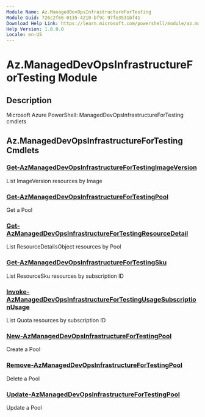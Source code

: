```yaml
---
Module Name: Az.ManagedDevOpsInfrastructureForTesting
Module Guid: 726c2f66-0135-4210-bf9c-97fe3531bf41
Download Help Link: https://learn.microsoft.com/powershell/module/az.manageddevopsinfrastructurefortesting
Help Version: 1.0.0.0
Locale: en-US
---
```


# Az.ManagedDevOpsInfrastructureForTesting Module
## Description
Microsoft Azure PowerShell: ManagedDevOpsInfrastructureForTesting cmdlets

## Az.ManagedDevOpsInfrastructureForTesting Cmdlets
### [Get-AzManagedDevOpsInfrastructureForTestingImageVersion](Get-AzManagedDevOpsInfrastructureForTestingImageVersion.md)
List ImageVersion resources by Image

### [Get-AzManagedDevOpsInfrastructureForTestingPool](Get-AzManagedDevOpsInfrastructureForTestingPool.md)
Get a Pool

### [Get-AzManagedDevOpsInfrastructureForTestingResourceDetail](Get-AzManagedDevOpsInfrastructureForTestingResourceDetail.md)
List ResourceDetailsObject resources by Pool

### [Get-AzManagedDevOpsInfrastructureForTestingSku](Get-AzManagedDevOpsInfrastructureForTestingSku.md)
List ResourceSku resources by subscription ID

### [Invoke-AzManagedDevOpsInfrastructureForTestingUsageSubscriptionUsage](Invoke-AzManagedDevOpsInfrastructureForTestingUsageSubscriptionUsage.md)
List Quota resources by subscription ID

### [New-AzManagedDevOpsInfrastructureForTestingPool](New-AzManagedDevOpsInfrastructureForTestingPool.md)
Create a Pool

### [Remove-AzManagedDevOpsInfrastructureForTestingPool](Remove-AzManagedDevOpsInfrastructureForTestingPool.md)
Delete a Pool

### [Update-AzManagedDevOpsInfrastructureForTestingPool](Update-AzManagedDevOpsInfrastructureForTestingPool.md)
Update a Pool

